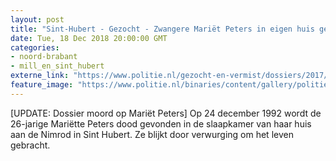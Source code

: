 ```yaml
---
layout: post
title: "Sint-Hubert - Gezocht - Zwangere Mariët Peters in eigen huis gewurgd"
date: Tue, 18 Dec 2018 20:00:00 GMT
categories: 
- noord-brabant 
- mill_en_sint_hubert 
externe_link: "https://www.politie.nl/gezocht-en-vermist/dossiers/2017/09-st.-hubert-zwangere-vrouw-in-eigen-huis-gewurgd/de-zaak.html"
feature_image: "https://www.politie.nl/binaries/content/gallery/politie/gezocht/dossiers/2017/mariet-goed.jpg"
---
```


[UPDATE: Dossier moord op Mariët Peters] Op 24 december 1992 wordt de 26-jarige Mariëtte Peters dood gevonden in de slaapkamer van haar huis aan de Nimrod in Sint Hubert. Ze blijkt door verwurging om het leven gebracht.
